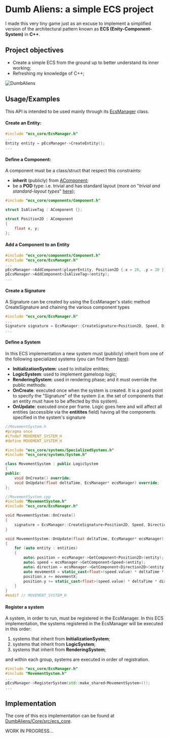 
# Dumb Aliens: a simple ECS project

I made this very tiny game just as an excuse to implement a simplified version of the architectural pattern known as **ECS (Enity-Component-System)** in **C++**.

## Project objectives
* Create a simple ECS from the ground up to better understand its inner working;
* Refreshing my knowledge of C++;

![DumbAliens](https://github.com/user-attachments/assets/835577ea-63a0-4906-9732-0c8adb99f4ee)


## Usage/Examples
This API is intended to be used mainly through its [EcsManager](https://github.com/Amavidato/DumbAliens/blob/master/Core/src/ecs_core/EcsManager.h) class.

#### Create an Entity:
```cpp
#include "ecs_core/EcsManager.h"
...
Entity entity = pEcsManager->CreateEntity();
...
```

#### Define a Component:
A component must be a class/struct that respect this constraints:
* **inherit** (publicly) from [AComponent](https://github.com/Amavidato/DumbAliens/blob/master/Core/src/ecs_core/components/Component.h);
* be a **POD** type: i.e. trivial and has standard layout (more on "*trivial and standard-layout types*" [here](https://en.cppreference.com/w/cpp/language/classes));
```cpp
#include "ecs_core/components/Component.h"

struct IsAliveTag : AComponent {};

struct Position2D : AComponent
{
	float x, y;
};
```
#### Add a Component to an Entity
```cpp
#include "ecs_core/components/Component.h"
#include "ecs_core/EcsManager.h"
...
pEcsManager->AddComponent(playerEntity, Position2D {.x = 20, .y = 20 });
pEcsManager->AddComponent<IsAliveTag>(entity);
...
```

#### Create a Signature
A Signature can be created by using the EcsManager's static method CreateSignature and chaining the various component types
```cpp
#include "ecs_core/EcsManager.h"
...
Signature signature = EcsManager::CreateSignature<Position2D, Speed, Direction2D, PlayerTag>();
...
```

#### Define a System
In this ECS implementation a new system must (publicly) inherit from one of the following specialized systems (you can find them [here](https://github.com/Amavidato/DumbAliens/blob/master/Core/src/ecs_core/systems/SpecializedSystems.h)):
* **InitializationSystem**: used to initialize enitites;
* **LogicSystem**: used to implement gameloop logic;
* **RenderingSystem**: used in rendering phase;
and it must override the public methods:
* **OnCreate**: executed once when the system is created. It is a good point to specify the "Signature" of the system (i.e. the set of components that an entity must have to be affected by this system).
* **OnUpdate**: executed once per frame. Logic goes here and will affect all entities (accessible via the  **entitites** field) having all the components specified in the system's signature
```cpp
//MovementSystem.h
#pragma once
#ifndef MOVEMENT_SYSTEM_H
#define MOVEMENT_SYSTEM_H

#include "ecs_core/systems/SpecializedSystems.h"
#include "ecs_core/systems/System.h"

class MovementSystem : public LogicSystem
{
public:
	void OnCreate() override;
	void OnUpdate(float deltaTime, EcsManager* ecsManager) override;
};
```
```cpp
//MovementSystem.cpp
#include "MovementSystem.h"
#include "ecs_core/EcsManager.h"

void MovementSystem::OnCreate()
{
	signature = EcsManager::CreateSignature<Position2D, Speed, Direction2D, PlayerTag>();
}

void MovementSystem::OnUpdate(float deltaTime, EcsManager* ecsManager)
{
	for (auto entity : entities)
	{
		auto& position = ecsManager->GetComponent<Position2D>(entity);
		auto& speed = ecsManager->GetComponent<Speed>(entity);
		auto& direction = ecsManager->GetComponent<Direction2D>(entity);
		auto movementX = static_cast<float>(speed.value) * deltaTime * direction.x;
		position.x += movementX;
		position.y += static_cast<float>(speed.value) * deltaTime * direction.y;
	}
}
#endif // MOVEMENT_SYSTEM_H
```

#### Register a system
A system, in order to run, must be registered in the EcsManager.
  In this ECS implementation, the systems registered in the EcsManager will be executed in this order:

1. systems that inherit from **InitializationSystem**;
2. systems that inherit from **LogicSystem**;
3. systems that inherit from **RenderingSystem**;

and within each group, systems are executed in order of registration.
```cpp
#include "ecs_core/EcsManager.h"
#include "MovementSystem.h"
...
pEcsManager->RegisterSystem(std::make_shared<MovementSystem>());
...
```


## Implementation
The core of this ecs implementation can be found at [DumbAliens/Core/src/ecs_core](https://github.com/Amavidato/DumbAliens/tree/master/Core/src/ecs_core).

WORK IN PROGRESS...
